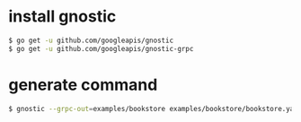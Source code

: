 # install gnostic
```sh
$ go get -u github.com/googleapis/gnostic
$ go get -u github.com/googleapis/gnostic-grpc
```

# generate command
```sh
$ gnostic --grpc-out=examples/bookstore examples/bookstore/bookstore.yaml
```
